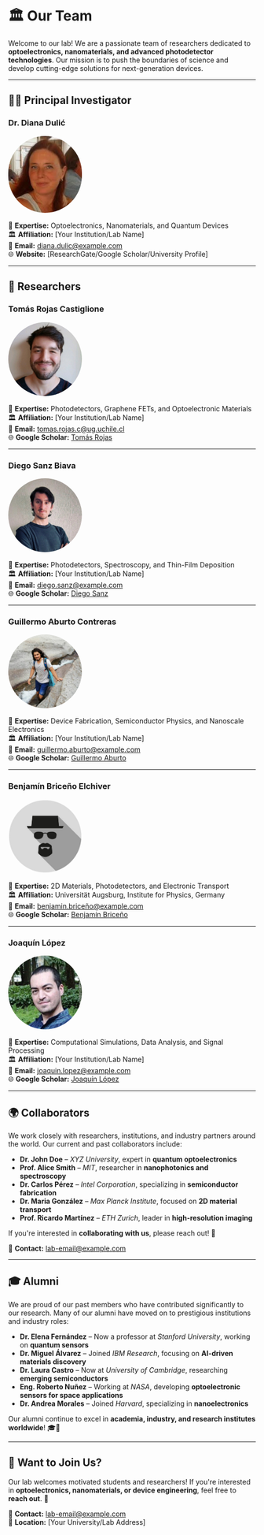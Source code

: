 # 🏛 Our Team

Welcome to our lab! We are a passionate team of researchers dedicated to **optoelectronics, nanomaterials, and advanced photodetector technologies**. Our mission is to push the boundaries of science and develop cutting-edge solutions for next-generation devices.

---

## 🧑‍🔬 Principal Investigator

### **Dr. Diana Dulić**  
<img src="images/people/diana-dulic.png" width="150px" style="border-radius: 100px;">

🔬 **Expertise:** Optoelectronics, Nanomaterials, and Quantum Devices  
🏛 **Affiliation:** [Your Institution/Lab Name]  
📧 **Email:** [diana.dulic@example.com](mailto:diana.dulic@example.com)  
🌐 **Website:** [ResearchGate/Google Scholar/University Profile]  

---

## 🔬 Researchers

### **Tomás Rojas Castiglione**  
<img src="images/people/tomas-rojas-castiglione.jpg" width="150px" style="border-radius: 100px;">  

🔬 **Expertise:** Photodetectors, Graphene FETs, and Optoelectronic Materials  
🏛 **Affiliation:** [Your Institution/Lab Name]  
📧 **Email:** [tomas.rojas.c@ug.uchile.cl](mailto:tomas.rojas.c@ug.uchile.cl)  
🌐 **Google Scholar:** [Tomás Rojas](https://scholar.google.com/citations?user=I7ZapO8AAAAJ&hl=en)  

---

### **Diego Sanz Biava**  
<img src="images/people/diego-sanz.jpg" width="150px" style="border-radius: 100px;">  

🔬 **Expertise:** Photodetectors, Spectroscopy, and Thin-Film Deposition  
🏛 **Affiliation:** [Your Institution/Lab Name]  
📧 **Email:** [diego.sanz@example.com](mailto:diego.sanz@example.com)  
🌐 **Google Scholar:** [Diego Sanz](#)  

---

### **Guillermo Aburto Contreras**  
<img src="images/people/guillermo-aburto.jpg" width="150px" style="border-radius: 100px;">  

🔬 **Expertise:** Device Fabrication, Semiconductor Physics, and Nanoscale Electronics  
🏛 **Affiliation:** [Your Institution/Lab Name]  
📧 **Email:** [guillermo.aburto@example.com](mailto:guillermo.aburto@example.com)  
🌐 **Google Scholar:** [Guillermo Aburto](#)  

---

### **Benjamín Briceño Elchiver**  
<img src="images/people/incogni.png" width="150px" style="border-radius: 100px;">  

🔬 **Expertise:** 2D Materials, Photodetectors, and Electronic Transport  
🏛 **Affiliation:** Universität Augsburg, Institute for Physics, Germany  
📧 **Email:** [benjamin.briceño@example.com](mailto:benjamin.briceño@example.com)  
🌐 **Google Scholar:** [Benjamín Briceño](#)  

---

### **Joaquín López**  
<img src="images/people/joaquin-lopez.png" width="150px" style="border-radius: 100px;">  

🔬 **Expertise:** Computational Simulations, Data Analysis, and Signal Processing  
🏛 **Affiliation:** [Your Institution/Lab Name]  
📧 **Email:** [joaquin.lopez@example.com](mailto:joaquin.lopez@example.com)  
🌐 **Google Scholar:** [Joaquín López](#)  

---

## 🌍 Collaborators

We work closely with researchers, institutions, and industry partners around the world. Our current and past collaborators include:

- **Dr. John Doe** – *XYZ University*, expert in **quantum optoelectronics**  
- **Prof. Alice Smith** – *MIT*, researcher in **nanophotonics and spectroscopy**  
- **Dr. Carlos Pérez** – *Intel Corporation*, specializing in **semiconductor fabrication**  
- **Dr. Maria González** – *Max Planck Institute*, focused on **2D material transport**  
- **Prof. Ricardo Martínez** – *ETH Zurich*, leader in **high-resolution imaging**  

If you're interested in **collaborating with us**, please reach out! 🚀  

📩 **Contact:** [lab-email@example.com](mailto:lab-email@example.com)

---

## 🎓 Alumni

We are proud of our past members who have contributed significantly to our research. Many of our alumni have moved on to prestigious institutions and industry roles:

- **Dr. Elena Fernández** – Now a professor at *Stanford University*, working on **quantum sensors**  
- **Dr. Miguel Álvarez** – Joined *IBM Research*, focusing on **AI-driven materials discovery**  
- **Dr. Laura Castro** – Now at *University of Cambridge*, researching **emerging semiconductors**  
- **Eng. Roberto Nuñez** – Working at *NASA*, developing **optoelectronic sensors for space applications**  
- **Dr. Andrea Morales** – Joined *Harvard*, specializing in **nanoelectronics**  

Our alumni continue to excel in **academia, industry, and research institutes worldwide**! 🎓🚀  

---

## 🎯 Want to Join Us?  
Our lab welcomes motivated students and researchers! If you're interested in **optoelectronics, nanomaterials, or device engineering**, feel free to **reach out**. 🚀  

📩 **Contact:** [lab-email@example.com](mailto:lab-email@example.com)  
📍 **Location:** [Your University/Lab Address]  
